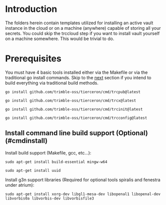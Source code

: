 # Introduction
The folders herein contain templates utilized for installing an active vault instance in the cloud or on a machine (anywhere) capable of storing all your secrets.  You could skip the trccloud step if you want to install vault yourself on a machine somewhere.  This would be trivial to do.

# Prerequisites
You must have 4 basic tools installed either via the Makefile or via the traditional go install commands.  Skip to the [next](#cmdinstall) section if you intend to build everything via traditional build methods.

```
go install github.com/trimble-oss/tierceron/cmd/trcpub@latest
```

```
go install github.com/trimble-oss/tierceron/cmd/trcx@latest
```

```
go install github.com/trimble-oss/tierceron/cmd/trcinit@latest
```

```
go install github.com/trimble-oss/tierceron/cmd/trcconfig@latest
```

## Install command line build support (Optional) (#cmdinstall)
Install build support (Makefile, gcc, etc...):  
```
sudo apt-get install build-essential mingw-w64

sudo apt-get install uuid
```

Install g3n support libraries (Required for optional tools spiralis and fenestra under atrium):
```
sudo apt-get install xorg-dev libgl1-mesa-dev libopenal1 libopenal-dev libvorbis0a libvorbis-dev libvorbisfile3
```
